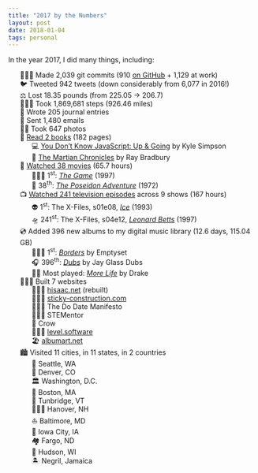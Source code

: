 ```yaml
---
title: "2017 by the Numbers"
layout: post
date: 2018-01-04
tags: personal
---
```


<!-- Remove the dots on the list items so that the emoji can be used instead -->
<style>
	li {
		list-style-type: none;
	}
</style>

In the year 2017, I did many things, including:

- 👨🏻‍💻 Made 2,039 git commits (910 [on GitHub](https://github.com/hisaac) + 1,129 at work)
- 🐦 Tweeted 942 tweets (down considerably from 6,077 in 2016!)
- ⚖️ Lost 18.35 pounds (from 225.05 → 206.7)
- 🚶🏻‍♂️ Took 1,869,681 steps (926.46 miles)
- 📝 Wrote 205 journal entries
- 📧 Sent 1,480 emails
- 🤳🏻 Took 647 photos
- 📖 [Read 2 books](https://www.goodreads.com/user/year_in_books/2017/32098770) (182 pages)
	- 💻 [You Don’t Know JavaScript: Up & Going](https://www.goodreads.com/book/show/25136217-you-don-t-know-js) by Kyle Simpson
	- 🚀 [The Martian Chronicles](https://www.goodreads.com/book/show/76778.The_Martian_Chronicles) by Ray Bradbury
- 🍿 [Watched 38 movies](https://letterboxd.com/hisaac/year/2017/) (65.7 hours)
	- 🕵🏻‍♂️ 1<sup>st</sup>: <cite>[The Game](https://letterboxd.com/film/the-game/)</cite> (1997)
	- 🚢 38<sup>th</sup>: <cite>[The Poseidon Adventure](https://letterboxd.com/film/the-poseidon-adventure/)</cite> (1972)
- 📺 [Watched 241 television episodes](https://trakt.tv/users/hisaac/year/2017) across 9 shows (167 hours)
	- 👽 1<sup>st</sup>: The X-Files, s01e08, <cite>[Ice](https://trakt.tv/shows/the-x-files/seasons/1/episodes/8)</cite> (1993)
	- 🛸 241<sup>st</sup>: The X-Files, s04e12, <cite>[Leonard Betts](https://trakt.tv/shows/the-x-files/seasons/4/episodes/12)</cite> (1997)
- 💿 Added 396 new albums to my digital music library (12.6 days, 115.04 GB)
	- 💆🏻‍♂️ 1<sup>st</sup>: <cite>[Borders](https://song.link/album/us/i/1168072029)</cite> by Emptyset
	- 🎧 396<sup>th</sup>: <cite>[Dubs](https://song.link/album/us/i/1314754302)</cite> by Jay Glass Dubs
	- 🕺🏻 Most played: <cite>[More Life](https://song.link/album/us/i/1216986780)</cite> by Drake
- 👨🏻‍💻 Built 7 websites
	- 🙋🏻‍♂️ [hisaac.net](http://hisaac.net) (rebuilt)
	- 👷🏻‍♂️ [sticky-construction.com](http://sticky-construction.com)
	- 🙇🏻‍♂️ The Do Date Manifesto
	- 👨🏻‍🔬 STEMentor
	- 🦆 Crow
	- 💁🏻‍♂️ [level.software](https://level.software)
	- 🏖 [albumart.net](https://albumart.net)
- 🏙 Visited 11 cities, in 11 states, in 2 countries
	- 🌊 Seattle, WA
	- 🌄 Denver, CO
	- 🏛 Washington, D.C.
	- 🏫 Boston, MA
	- 🍂 Tunbridge, VT
	- 👨🏻‍⚖️ Hanover, NH
	- ⛵️ Baltimore, MD
	- 🌽 Iowa City, IA
	- 🏘 Fargo, ND
	- 🌲 Hudson, WI
	- 🏝 Negril, Jamaica
